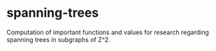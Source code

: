 # spanning-trees
Computation of important functions and values for research regarding spanning trees in subgraphs of Z^2.

